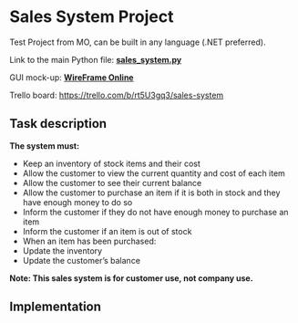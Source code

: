 # Sales System Project
Test Project from MO, can be built in any language (.NET preferred).

Link to the main Python file: **[sales_system.py](https://github.com/Jakub-Dz/sales-system/blob/master/sales_system.py)**

GUI mock-up: **[WireFrame Online](https://wireframepro.mockflow.com/view/Mb007c13b48670f65df9aca01fa0e4e411575378753417)**


Trello board: https://trello.com/b/rt5U3gq3/sales-system

## Task description
**The system must:**
- Keep an inventory of stock items and their cost
- Allow the customer to view the current quantity and cost of each item 
- Allow the customer to see their current balance
- Allow the customer to purchase an item if it is both in stock and they have enough money to do so
- Inform the customer if they do not have enough money to purchase an item
- Inform the customer if an item is out of stock
- When an item has been purchased:
- Update the inventory
- Update the customer’s balance

**Note: This sales system is for customer use, not company use.**

## Implementation
